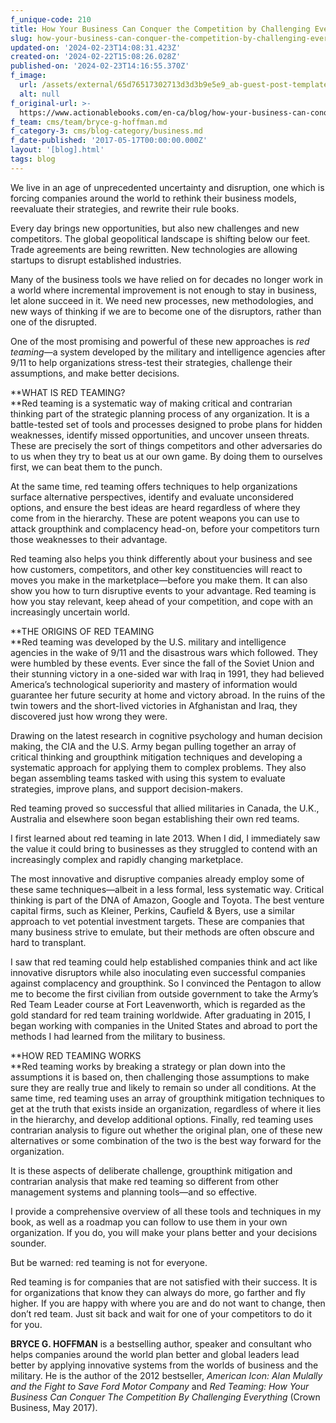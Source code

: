 ```yaml
---
f_unique-code: 210
title: How Your Business Can Conquer the Competition by Challenging Everything
slug: how-your-business-can-conquer-the-competition-by-challenging-everything
updated-on: '2024-02-23T14:08:31.423Z'
created-on: '2024-02-22T15:08:26.028Z'
published-on: '2024-02-23T14:16:55.370Z'
f_image:
  url: /assets/external/65d76517302713d3d3b9e5e9_ab-guest-post-template_bryce.jpeg
  alt: null
f_original-url: >-
  https://www.actionablebooks.com/en-ca/blog/how-your-business-can-conquer-the-competition-by-challenging-everything/
f_team: cms/team/bryce-g-hoffman.md
f_category-3: cms/blog-category/business.md
f_date-published: '2017-05-17T00:00:00.000Z'
layout: '[blog].html'
tags: blog
---
```


We live in an age of unprecedented uncertainty and disruption, one which is forcing companies around the world to rethink their business models, reevaluate their strategies, and rewrite their rule books.

Every day brings new opportunities, but also new challenges and new competitors. The global geopolitical landscape is shifting below our feet. Trade agreements are being rewritten. New technologies are allowing startups to disrupt established industries.

Many of the business tools we have relied on for decades no longer work in a world where incremental improvement is not enough to stay in business, let alone succeed in it. We need new processes, new methodologies, and new ways of thinking if we are to become one of the disruptors, rather than one of the disrupted.

One of the most promising and powerful of these new approaches is _red teaming_—a system developed by the military and intelligence agencies after 9/11 to help organizations stress-test their strategies, challenge their assumptions, and make better decisions.

**WHAT IS RED TEAMING?  
**Red teaming is a systematic way of making critical and contrarian thinking part of the strategic planning process of any organization. It is a battle-tested set of tools and processes designed to probe plans for hidden weaknesses, identify missed opportunities, and uncover unseen threats. These are precisely the sort of things competitors and other adversaries do to us when they try to beat us at our own game. By doing them to ourselves first, we can beat them to the punch.

At the same time, red teaming offers techniques to help organizations surface alternative perspectives, identify and evaluate unconsidered options, and ensure the best ideas are heard regardless of where they come from in the hierarchy. These are potent weapons you can use to attack groupthink and complacency head-on, before your competitors turn those weaknesses to their advantage.

Red teaming also helps you think differently about your business and see how customers, competitors, and other key constituencies will react to moves you make in the marketplace—before you make them. It can also show you how to turn disruptive events to your advantage. Red teaming is how you stay relevant, keep ahead of your competition, and cope with an increasingly uncertain world.

**THE ORIGINS OF RED TEAMING  
**Red teaming was developed by the U.S. military and intelligence agencies in the wake of 9/11 and the disastrous wars which followed. They were humbled by these events. Ever since the fall of the Soviet Union and their stunning victory in a one-sided war with Iraq in 1991, they had believed America’s technological superiority and mastery of information would guarantee her future security at home and victory abroad. In the ruins of the twin towers and the short-lived victories in Afghanistan and Iraq, they discovered just how wrong they were.

Drawing on the latest research in cognitive psychology and human decision making, the CIA and the U.S. Army began pulling together an array of critical thinking and groupthink mitigation techniques and developing a systematic approach for applying them to complex problems. They also began assembling teams tasked with using this system to evaluate strategies, improve plans, and support decision-makers.

Red teaming proved so successful that allied militaries in Canada, the U.K., Australia and elsewhere soon began establishing their own red teams.

I first learned about red teaming in late 2013. When I did, I immediately saw the value it could bring to businesses as they struggled to contend with an increasingly complex and rapidly changing marketplace.

The most innovative and disruptive companies already employ some of these same techniques—albeit in a less formal, less systematic way. Critical thinking is part of the DNA of Amazon, Google and Toyota. The best venture capital firms, such as Kleiner, Perkins, Caufield & Byers, use a similar approach to vet potential investment targets. These are companies that many business strive to emulate, but their methods are often obscure and hard to transplant.

I saw that red teaming could help established companies think and act like innovative disruptors while also inoculating even successful companies against complacency and groupthink. So I convinced the Pentagon to allow me to become the first civilian from outside government to take the Army’s Red Team Leader course at Fort Leavenworth, which is regarded as the gold standard for red team training worldwide. After graduating in 2015, I began working with companies in the United States and abroad to port the methods I had learned from the military to business.

**HOW RED TEAMING WORKS  
**Red teaming works by breaking a strategy or plan down into the assumptions it is based on, then challenging those assumptions to make sure they are really true and likely to remain so under all conditions. At the same time, red teaming uses an array of groupthink mitigation techniques to get at the truth that exists inside an organization, regardless of where it lies in the hierarchy, and develop additional options. Finally, red teaming uses contrarian analysis to figure out whether the original plan, one of these new alternatives or some combination of the two is the best way forward for the organization.

It is these aspects of deliberate challenge, groupthink mitigation and contrarian analysis that make red teaming so different from other management systems and planning tools—and so effective.

I provide a comprehensive overview of all these tools and techniques in my book, as well as a roadmap you can follow to use them in your own organization. If you do, you will make your plans better and your decisions sounder.

But be warned: red teaming is not for everyone.

Red teaming is for companies that are not satisfied with their success. It is for organizations that know they can always do more, go farther and fly higher. If you are happy with where you are and do not want to change, then don’t red team. Just sit back and wait for one of your competitors to do it for you.

**BRYCE G. HOFFMAN** is a bestselling author, speaker and consultant who helps companies around the world plan better and global leaders lead better by applying innovative systems from the worlds of business and the military. He is the author of the 2012 bestseller, _American Icon: Alan Mulally and the Fight to Save Ford Motor Company_ and _Red Teaming: How Your Business Can Conquer The Competition By Challenging Everything_ (Crown Business, May 2017).
